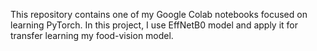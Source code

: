 This repository contains one of my Google Colab notebooks focused on learning PyTorch. In this project, I use EffNetB0 model and apply it for transfer learning my food-vision model.
